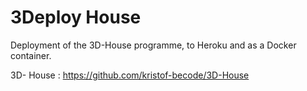 # 3Deploy House

Deployment of the 3D-House programme, to Heroku and as a Docker container.

3D- House : https://github.com/kristof-becode/3D-House
